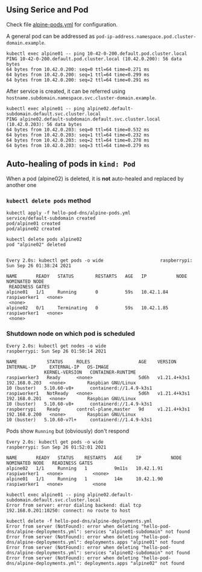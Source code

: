 ## Using Serice and Pod

Check file [alpine-pods.yml](alpine-pods.yml) for configuration.

A general pod can be addressed as `pod-ip-address.namespace.pod.cluster-domain.example`.

```
kubectl exec alpine01 -- ping 10-42-0-200.default.pod.cluster.local
PING 10-42-0-200.default.pod.cluster.local (10.42.0.200): 56 data bytes
64 bytes from 10.42.0.200: seq=0 ttl=64 time=0.271 ms
64 bytes from 10.42.0.200: seq=1 ttl=64 time=0.299 ms
64 bytes from 10.42.0.200: seq=2 ttl=64 time=0.291 ms
```

After service is created, it can be referred using `hostname.subdomain.namespace.svc.cluster-domain.example`.

```
kubectl exec alpine01 -- ping alpine02.default-subdomain.default.svc.cluster.local
PING alpine02.default-subdomain.default.svc.cluster.local (10.42.0.203): 56 data bytes
64 bytes from 10.42.0.203: seq=0 ttl=64 time=0.532 ms
64 bytes from 10.42.0.203: seq=1 ttl=64 time=0.232 ms
64 bytes from 10.42.0.203: seq=2 ttl=64 time=0.278 ms
64 bytes from 10.42.0.203: seq=3 ttl=64 time=0.279 ms
```

## Auto-healing of pods in `kind: Pod`
When a pod (alpine02) is deleted, it is **not** auto-healed and replaced by another one

### `kubectl delete pods` method
```
kubectl apply -f hello-pod-dns/alpine-pods.yml 
service/default-subdomain created
pod/alpine01 created
pod/alpine02 created

kubectl delete pods alpine02
pod "alpine02" deleted


Every 2.0s: kubectl get pods -o wide                     raspberrypi: Sun Sep 26 01:38:24 2021

NAME       READY   STATUS        RESTARTS   AGE   IP           NODE           NOMINATED NODE
 READINESS GATES
alpine01   1/1     Running       0          59s   10.42.1.84   raspiworker1   <none>
 <none>
alpine02   0/1     Terminating   0          59s   10.42.1.85   raspiworker1   <none>
 <none>
```

### Shutdown node on which pod is scheduled
```
Every 2.0s: kubectl get nodes -o wide                                              raspberrypi: Sun Sep 26 01:50:14 2021

NAME           STATUS     ROLES                  AGE    VERSION        INTERNAL-IP     EXTERNAL-IP   OS-IMAGE
              KERNEL-VERSION   CONTAINER-RUNTIME
raspiworker3   Ready      <none>                 5d6h   v1.21.4+k3s1   192.168.0.203   <none>        Raspbian GNU/Linux
10 (buster)   5.10.60-v8+      containerd://1.4.9-k3s1
raspiworker1   NotReady   <none>                 5d6h   v1.21.4+k3s1   192.168.0.201   <none>        Raspbian GNU/Linux
10 (buster)   5.10.60-v8+      containerd://1.4.9-k3s1
raspberrypi    Ready      control-plane,master   9d     v1.21.4+k3s1   192.168.0.200   <none>        Raspbian GNU/Linux
10 (buster)   5.10.60-v7l+     containerd://1.4.9-k3s1
```

Pods show `Running` but (obviously) don't respond
```
Every 2.0s: kubectl get pods -o wide                                         raspberrypi: Sun Sep 26 01:52:01 2021

NAME       READY   STATUS    RESTARTS   AGE     IP           NODE           NOMINATED NODE   READINESS GATES
alpine02   1/1     Running   1          9m11s   10.42.1.91   raspiworker1   <none>           <none>
alpine01   1/1     Running   1          14m     10.42.1.90   raspiworker1   <none>           <none
```

```
kubectl exec alpine01 -- ping alpine02.default-subdomain.default.svc.cluster.local
Error from server: error dialing backend: dial tcp 192.168.0.201:10250: connect: no route to host
```
```
kubectl delete -f hello-pod-dns/alpine-deployments.yml 
Error from server (NotFound): error when deleting "hello-pod-dns/alpine-deployments.yml": services "alpine01-subdomain" not found
Error from server (NotFound): error when deleting "hello-pod-dns/alpine-deployments.yml": deployments.apps "alpine01" not found
Error from server (NotFound): error when deleting "hello-pod-dns/alpine-deployments.yml": services "alpine02-subdomain" not found
Error from server (NotFound): error when deleting "hello-pod-dns/alpine-deployments.yml": deployments.apps "alpine02" not found
```
